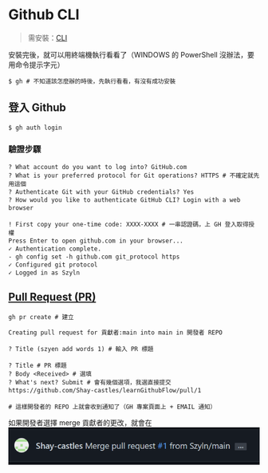 #  Github CLI
> 需安裝：[CLI](https://cli.github.com/)

安裝完後，就可以用終端機執行看看了（WINDOWS 的 PowerShell 沒辦法，要用命令提示字元）

```shell
$ gh # 不知道該怎麼辦的時後，先執行看看，有沒有成功安裝
```
## 登入 Github
```shell
$ gh auth login
```
### 驗證步驟
```shell
? What account do you want to log into? GitHub.com
? What is your preferred protocol for Git operations? HTTPS # 不確定就先用這個
? Authenticate Git with your GitHub credentials? Yes
? How would you like to authenticate GitHub CLI? Login with a web browser

! First copy your one-time code: XXXX-XXXX # 一串認證碼，上 GH 登入取得授權
Press Enter to open github.com in your browser...
✓ Authentication complete.
- gh config set -h github.com git_protocol https
✓ Configured git protocol
✓ Logged in as Szyln
```

## [Pull Request (PR)](Pull%20Request%20(PR).md)

```shell
gh pr create # 建立
```


```shell
Creating pull request for 貢獻者:main into main in 開發者 REPO

? Title (szyen add words 1) # 輸入 PR 標題

? Title # PR 標題
? Body <Received> # 選填
? What's next? Submit # 會有幾個選項，我選直接提交
https://github.com/Shay-castles/learnGithubFlow/pull/1

# 這樣開發者的 REPO 上就會收到通知了（GH 專案頁面上 + EMAIL 通知）
```

如果開發者選擇 merge 貢獻者的更改，就會在
![](其他/附件/Pasted%20image%2020220801173743.png)